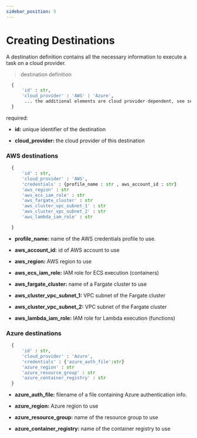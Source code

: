 ```yaml
---
sidebar_position: 5
---
```

# Creating Destinations

A destination definition contains all the necessary information to execute a task on a cloud provider.

> destination definition
```python
  {
      'id' : str,
      'cloud_provider' : 'AWS' | 'Azure',
       ... the additional elements are cloud provider-dependent, see sections below ...
  }
```


required:

* **id:** unique identifier of the destination

* **cloud_provider:** the cloud provider of this destination


### AWS destinations

```python
  {
      'id' : str,
      'cloud_provider' : 'AWS',
      'credentials' : {profile_name : str , aws_account_id : str}
      'aws_region' : str
      'aws_ecs_iam_role' : str
      'aws_fargate_cluster' : str
      'aws_cluster_vpc_subnet_1' : str
      'aws_cluster_vpc_subnet_2' : str
      'aws_lambda_iam_role' : str

  }
```

* **profile_name:** name of the AWS credentials profile to use.

* **aws_account_id:** id of AWS account to use

* **aws_region:** AWS region to use

* **aws_ecs_iam_role:** IAM role for ECS execution (containers)

* **aws_fargate_cluster:** name of a Fargate cluster to use

* **aws_cluster_vpc_subnet_1:** VPC subnet of the Fargate cluster

* **aws_cluster_vpc_subnet_2:** VPC subnet of the Fargate cluster

* **aws_lambda_iam_role:** IAM role for Lambda execution (functions)

### Azure destinations

```python
  {
      'id' : str,
      'cloud_provider' : 'Azure',
      'credentials' : {'azure_auth_file':str}
      'azure_region' : str
      'azure_resource_group' : str
      'azure_container_registry' : str
  }
```

* **azure_auth_file:** filename of a file containing Azure authentication info.

* **azure_region:** Azure region to use

* **azure_resource_group:** name of the resource group to use

* **azure_container_registry:** name of the container registry to use